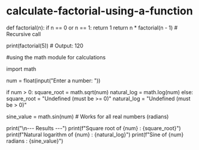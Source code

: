 # calculate-factorial-using-a-function

def factorial(n):
    if n == 0 or n == 1:
        return 1
    return n * factorial(n - 1)  # Recursive call

print(factorial(5))  # Output: 120



#using the math module for calculations

import math


num = float(input("Enter a number: "))


if num > 0:
    square_root = math.sqrt(num)
    natural_log = math.log(num)
else:
    square_root = "Undefined (must be >= 0)"
    natural_log = "Undefined (must be > 0)"

sine_value = math.sin(num)  # Works for all real numbers (radians)


print("\n--- Results ---")
print(f"Square root of {num}       : {square_root}")
print(f"Natural logarithm of {num} : {natural_log}")
print(f"Sine of {num} radians       : {sine_value}")

